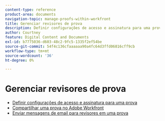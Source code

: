 ```yaml
---
content-type: reference
product-area: documents
navigation-topic: manage-proofs-within-workfront
title: Gerenciar revisores de prova
description: Definir configurações de acesso e assinatura para uma prova
author: Courtney
feature: Digital Content and Documents
exl-id: b7775036-d603-48c2-9fc5-1335f2ef54be
source-git-commit: 54f4c136cfaaaaaa90a4fc64d3ffd06816cff9cb
workflow-type: tm+mt
source-wordcount: '36'
ht-degree: 0%

---
```


# Gerenciar revisores de prova

* [Definir configurações de acesso e assinatura para uma prova](../../../../review-and-approve-work/proofing/managing-proofs-within-workfront/configure-access-subscription-settings-proof.md)
* [Compartilhar uma prova no Adobe Workfront](../../../../review-and-approve-work/proofing/managing-proofs-within-workfront/share-a-proof-in-workfront.md)
* [Enviar mensagens de email para revisores em uma prova](../../../../review-and-approve-work/proofing/managing-proofs-within-workfront/send-email-messages-to-users-proof.md)
